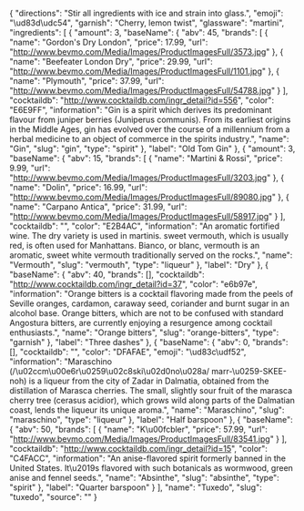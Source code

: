 {
    "directions": "Stir all ingredients with ice and strain into glass.",
    "emoji": "\ud83d\udc54",
    "garnish": "Cherry, lemon twist",
    "glassware": "martini",
    "ingredients": [
        {
            "amount": 3,
            "baseName": {
                "abv": 45,
                "brands": [
                    {
                        "name": "Gordon's Dry London",
                        "price": 17.99,
                        "url": "http://www.bevmo.com/Media/Images/ProductImagesFull/3573.jpg"
                    },
                    {
                        "name": "Beefeater London Dry",
                        "price": 29.99,
                        "url": "http://www.bevmo.com/Media/Images/ProductImagesFull/1101.jpg"
                    },
                    {
                        "name": "Plymouth",
                        "price": 37.99,
                        "url": "http://www.bevmo.com/Media/Images/ProductImagesFull/54788.jpg"
                    }
                ],
                "cocktaildb": "http://www.cocktaildb.com/ingr_detail?id=556",
                "color": "E6E9FF",
                "information": "Gin is a spirit which derives its predominant flavour from juniper berries (Juniperus communis). From its earliest origins in the Middle Ages, gin has evolved over the course of a millennium from a herbal medicine to an object of commerce in the spirits industry.",
                "name": "Gin",
                "slug": "gin",
                "type": "spirit"
            },
            "label": "Old Tom Gin"
        },
        {
            "amount": 3,
            "baseName": {
                "abv": 15,
                "brands": [
                    {
                        "name": "Martini & Rossi",
                        "price": 9.99,
                        "url": "http://www.bevmo.com/Media/Images/ProductImagesFull/3203.jpg"
                    },
                    {
                        "name": "Dolin",
                        "price": 16.99,
                        "url": "http://www.bevmo.com/Media/Images/ProductImagesFull/89080.jpg"
                    },
                    {
                        "name": "Carpano Antica",
                        "price": 31.99,
                        "url": "http://www.bevmo.com/Media/Images/ProductImagesFull/58917.jpg"
                    }
                ],
                "cocktaildb": "",
                "color": "E2B4AC",
                "information": "An aromatic fortified wine. The dry variety is used in martinis. sweet vermouth, which is usually red, is often used for Manhattans. Bianco, or blanc, vermouth is an aromatic, sweet white vermouth traditionally served on the rocks.",
                "name": "Vermouth",
                "slug": "vermouth",
                "type": "liqueur"
            },
            "label": "Dry"
        },
        {
            "baseName": {
                "abv": 40,
                "brands": [],
                "cocktaildb": "http://www.cocktaildb.com/ingr_detail?id=37",
                "color": "e6b97e",
                "information": "Orange bitters is a cocktail flavoring made from the peels of Seville oranges, cardamon, caraway seed, coriander and burnt sugar in an alcohol base. Orange bitters, which are not to be confused with standard Angostura bitters, are currently enjoying a resurgence among cocktail enthusiasts.",
                "name": "Orange bitters",
                "slug": "orange-bitters",
                "type": "garnish"
            },
            "label": "Three dashes"
        },
        {
            "baseName": {
                "abv": 0,
                "brands": [],
                "cocktaildb": "",
                "color": "DFAFAE",
                "emoji": "\ud83c\udf52",
                "information": "Maraschino (/\u02ccm\u00e6r\u0259\u02c8ski\u02d0no\u028a/ marr-\u0259-SKEE-noh) is a liqueur from the city of Zadar in Dalmatia, obtained from the distillation of Marasca cherries. The small, slightly sour fruit of the marasca cherry tree (cerasus acidior), which grows wild along parts of the Dalmatian coast, lends the liqueur its unique aroma.",
                "name": "Maraschino",
                "slug": "maraschino",
                "type": "liqueur"
            },
            "label": "Half barspoon"
        },
        {
            "baseName": {
                "abv": 50,
                "brands": [
                    {
                        "name": "K\u00fcbler",
                        "price": 57.99,
                        "url": "http://www.bevmo.com/Media/Images/ProductImagesFull/83541.jpg"
                    }
                ],
                "cocktaildb": "http://www.cocktaildb.com/ingr_detail?id=15",
                "color": "C4FACC",
                "information": "An anise-flavored spirit formerly banned in the United States. It\u2019s flavored with such botanicals as wormwood, green anise and fennel seeds.",
                "name": "Absinthe",
                "slug": "absinthe",
                "type": "spirit"
            },
            "label": "Quarter barspoon"
        }
    ],
    "name": "Tuxedo",
    "slug": "tuxedo",
    "source": ""
}
